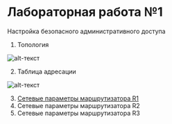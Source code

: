 # Лабораторная работа №1
Настройка безопасного административного доступа

 
1.	Топология

![alt-текст][Топология]

[Топология]:https://github.com/b00mmer/lab1/blob/main/%D0%A2%D0%BE%D0%BF%D0%BE%D0%BB%D0%BE%D0%B3%D0%B8%D1%8F.jpg "Топология"

2. Таблица адресации

![alt-текст][Таблица]

[Таблица]:https://github.com/b00mmer/lab1/blob/main/%D0%A2%D0%B0%D0%B1%D0%BB%D0%B8%D1%86%D0%B0%20%D0%B0%D0%B4%D1%80%D0%B5%D1%81.JPG "Таблица адресации"

3. [Сетевые параметры маршрутизатора R1](https://github.com/b00mmer/lab1/blob/main/R1_running-config.txt)
4. Сетевые параметры маршрутизатора R2
5. Сетевые параметры маршрутизатора R3
